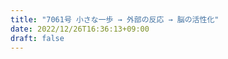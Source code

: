 ```yaml
---
title: "7061号 小さな一歩 → 外部の反応 → 脳の活性化"
date: 2022/12/26T16:36:13+09:00
draft: false
---
```


```
```

```
```
